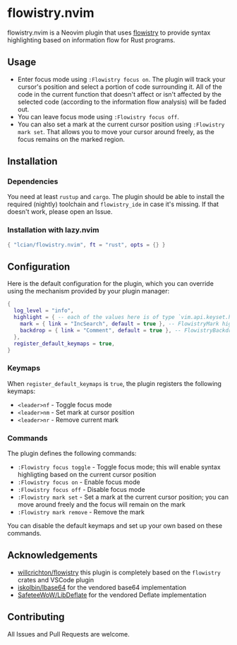 # flowistry.nvim

flowistry.nvim is a Neovim plugin that uses [flowistry](https://github.com/willcrichton/flowistry) to provide syntax highlighting based on information flow for Rust programs.

## Usage

- Enter focus mode using `:Flowistry focus on`. The plugin will track your cursor's position and select a portion of code surrounding it. All of the code in the current function that doesn't affect or isn't affected by the selected code (according to the information flow analysis) will be faded out.
- You can leave focus mode using `:Flowistry focus off`.
- You can also set a mark at the current cursor position using `:Flowistry mark set`. That allows you to move your cursor around freely, as the focus remains on the marked region.

## Installation

### Dependencies

You need at least `rustup` and `cargo`.
The plugin should be able to install the required (nightly) toolchain and `flowistry_ide` in case it's missing.
If that doesn't work, please open an Issue.

### Installation with lazy.nvim

```lua
{ "lcian/flowistry.nvim", ft = "rust", opts = {} }
```

## Configuration

Here is the default configuration for the plugin, which you can override using the mechanism provided by your plugin manager:

```lua
{
  log_level = "info",
  highlight = { -- each of the values here is of type `vim.api.keyset.highlight`
    mark = { link = "IncSearch", default = true }, -- FlowistryMark highlight group
    backdrop = { link = "Comment", default = true }, -- FlowistryBackdrop highlight group
  },
  register_default_keymaps = true,
}
```

### Keymaps

When `register_default_keymaps` is `true`, the plugin registers the following keymaps:

- `<leader>nf` - Toggle focus mode
- `<leader>nm` - Set mark at cursor position
- `<leader>nr` - Remove current mark

### Commands

The plugin defines the following commands:

- `:Flowistry focus toggle` - Toggle focus mode; this will enable syntax highligting based on the current cursor position
- `:Flowistry focus on` - Enable focus mode
- `:Flowistry focus off` - Disable focus mode
- `:Flowistry mark set` - Set a mark at the current cursor position; you can move around freely and the focus will remain on the mark
- `:Flowistry mark remove` - Remove the mark

You can disable the default keymaps and set up your own based on these commands.

## Acknowledgements

- [willcrichton/flowistry](https://github.com/willcrichton/flowistry) this plugin is completely based on the `flowistry` crates and VSCode plugin
- [iskolbin/lbase64](https://github.com/iskolbin/lbase64) for the vendored base64 implementation
- [SafeteeWoW/LibDeflate](https://github.com/SafeteeWoW/LibDeflate) for the vendored Deflate implementation

## Contributing

All Issues and Pull Requests are welcome.
